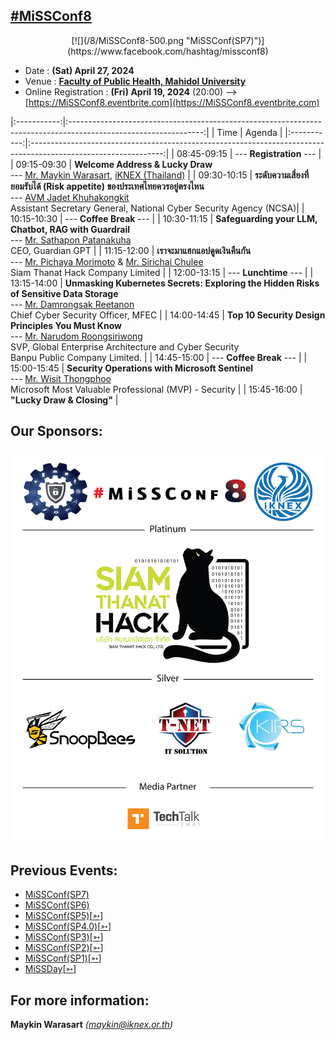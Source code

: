 ## [#MiSSConf8](https://missconf.github.io/8)

<center>
[![](/8/MiSSConf8-500.png "MiSSConf(SP7)")](https://www.facebook.com/hashtag/missconf8)
</center>

+ Date : **(Sat) April 27, 2024**
+ Venue : **[Faculty of Public Health, Mahidol University](https://maps.app.goo.gl/2u52DswotDRD1crs5)**
+ Online Registration : **(Fri) April 19, 2024** (20:00) --> [https://MiSSConf8.eventbrite.com](https://MiSSConf8.eventbrite.com)

|:-----------:|:---------------------------------------------------------------------------------------------------------------:|
|     Time    |      Agenda																				                		|
|:-----------:|:---------------------------------------------------------------------------------------------------------------:|
| 08:45-09:15 | --- **Registration** ---                                                                                        |
| 09:15-09:30 | **Welcome Address & Lucky Draw** <br>--- [Mr. Maykin Warasart](#), [iKNEX (Thailand)](https://iknex.or.th)      |
| 09:30-10:15 | **ระดับความเสี่ยงที่ยอมรับได้ (Risk appetite) ของประเทศไทยควรอยู่ตรงไหน** <br>--- [AVM Jadet Khuhakongkit](https://www.facebook.com/jadetk) <br>Assistant Secretary General, National Cyber Security Agency (NCSA)|
| 10:15-10:30 | --- **Coffee Break** --- |
| 10:30-11:15 | **Safeguarding your LLM, Chatbot, RAG with Guardrail** <br>--- [Mr. Sathapon Patanakuha](https://www.facebook.com/banksathapon) <br>CEO, Guardian GPT                                                |
| 11:15-12:00 | **เราจะมาแฮกแอปดูดเงินคืนกัน** <br>--- [Mr. Pichaya Morimoto](https://www.facebook.com/index.htmli) & [Mr. Sirichai Chulee](https://www.facebook.com/jame.sirichaiz) <br>Siam Thanat Hack Company Limited  |
| 12:00-13:15 | --- **Lunchtime** ---                                                                                                                                                                                |
| 13:15-14:00 | **Unmasking Kubernetes Secrets: Exploring the Hidden Risks of Sensitive Data Storage** <br>--- [Mr. Damrongsak Reetanon](https://www.facebook.com/damrongsak) <br>Chief Cyber Security Officer, MFEC |
| 14:00-14:45 | **Top 10 Security Design Principles You Must Know** <br>--- [Mr. Narudom Roongsiriwong](https://www.facebook.com/narudomr) <br>SVP, Global Enterprise Architecture and Cyber Security <br>Banpu Public Company Limited.              |
| 14:45-15:00 | --- **Coffee Break** --- |
| 15:00-15:45 | **Security Operations with Microsoft Sentinel** <br>--- [Mr. Wisit Thongphoo](https://www.facebook.com/wt.sectalks) <br>Microsoft Most Valuable Professional (MVP) - Security |
| 15:45-16:00 | **"Lucky Draw & Closing"** |

## Our Sponsors:

[![](/8/Sponsor.jpg "MiSSConf8")](https://www.facebook.com/hashtag/missconf8)

## Previous Events:
* [MiSSConf(SP7)](https://www.techtalkthai.com/missconfsp7-registration/)
* [MiSSConf(SP6)](https://www.techtalkthai.com/missconf-sp6-virtual-event-registration/)
* [MiSSConf(SP5)](https://www.techtalkthai.com/misscoinf-sp5-date-and-agenda-are-announced/)[[➳](https://www.facebook.com/notes/2450050635052739/)]
* [MiSSConf(SP4.0)](https://www.techtalkthai.com/missconfsp4-0-registration-will-start-in-2018-03-16/)[[➳](https://www.facebook.com/notes/1998382990191517)]
* [MiSSConf(SP3)](https://www.techtalkthai.com/missconfsp3-registration-date-is-marked-at-march-15th-2017-12-00/)[[➳](https://www.facebook.com/notes/1590473300982490)]
* [MiSSConf(SP2)](https://www.techtalkthai.com/missconfsp2-tickets-will-be-available-for-free-at-noon-of-2016-11-03/)[[➳](https://www.facebook.com/notes/1435209959842159)]
* [MiSSConf(SP1)](https://www.techtalkthai.com/introduce-to-missconfsp1-free-it-security-seminar/)[[➳](https://www.facebook.com/notes/1292590137437476)]
* [MiSSDay](https://www.techtalkthai.com/it-connect-miss-day/)[[➳](https://www.facebook.com/notes/1257877097575447)]

## For more information:
**Maykin Warasart** *(maykin@iknex.or.th)*
